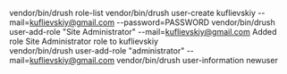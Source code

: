 vendor/bin/drush role-list
vendor/bin/drush user-create kuflievskiy --mail=kuflievskiy@gmail.com --password=PASSWORD
vendor/bin/drush user-add-role "Site Administrator" --mail=kuflievskiy@gmail.com
Added role Site Administrator role to kuflievskiy  
vendor/bin/drush user-add-role "administrator" --mail=kuflievskiy@gmail.com
vendor/bin/drush user-information newuser